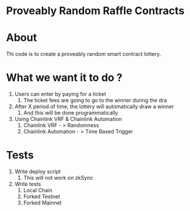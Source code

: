 # Proveably Random Raffle Contracts

# About 

Thi code is to create a proveably random smart contract lottery.

# What we want it to do ?

1. Users can enter by paying for a ticket
   1. The ticket fees are going to go to the winner during the dra
2. After X period of time, the lottery will automatically draw a winner
   1. And this will be done programmatically
3. Using Chainlink VRF & Chainlink Automation
   1. Chainlink VRF - > Randomness
   2. Chainlink Automation - > Time Based Trigger

# Tests 

1. Write deploy script
   1. This will not work on zkSync
2. Write tests 
   1. Local Chain
   2. Forked Testnet 
   3. Forked Mainnet